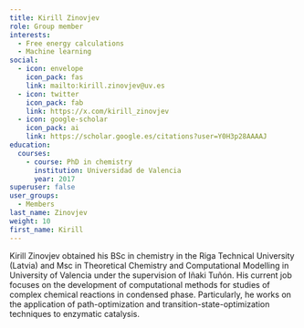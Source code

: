 ```yaml
---
title: Kirill Zinovjev
role: Group member
interests:
  - Free energy calculations
  - Machine learning
social:
  - icon: envelope
    icon_pack: fas
    link: mailto:kirill.zinovjev@uv.es
  - icon: twitter
    icon_pack: fab
    link: https://x.com/kirill_zinovjev
  - icon: google-scholar
    icon_pack: ai
    link: https://scholar.google.es/citations?user=Y0H3p28AAAAJ
education:
  courses:
    - course: PhD in chemistry
      institution: Universidad de Valencia
      year: 2017
superuser: false
user_groups:
  - Members
last_name: Zinovjev
weight: 10
first_name: Kirill
---
```


Kirill Zinovjev obtained his BSc in chemistry in the Riga Technical University (Latvia) and Msc in Theoretical Chemistry and Computational Modelling in University of Valencia under the supervision of Iñaki Tuñón. His current job focuses on the development of computational methods for studies of complex chemical reactions in condensed phase. Particularly, he works on the application of path-optimization and transition-state-optimization techniques to enzymatic catalysis.
